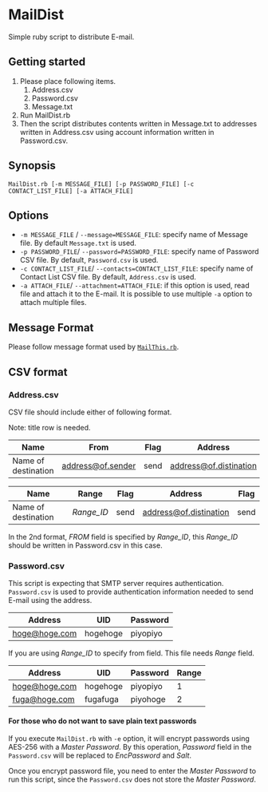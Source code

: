 # MailDist

Simple ruby script to distribute E-mail.

## Getting started

1. Please place following items.
	1. Address.csv
	1. Password.csv
	1. Message.txt
1. Run MailDist.rb
1. Then the script distributes contents written in Message.txt to addresses written in Address.csv using account information written in Password.csv.

## Synopsis

```
MailDist.rb [-m MESSAGE_FILE] [-p PASSWORD_FILE] [-c CONTACT_LIST_FILE] [-a ATTACH_FILE]
```

## Options

* `-m MESSAGE_FILE` / `--message=MESSAGE_FILE`: specify name of Message file. By default `Message.txt` is used.
* `-p PASSWORD_FILE`/ `--password=PASSWORD_FILE`: specify name of Password CSV file. By default, `Password.csv` is used.
* `-c CONTACT_LIST_FILE`/ `--contacts=CONTACT_LIST_FILE`: specify name of Contact List CSV file. By default, `Address.csv` is used.
* `-a ATTACH_FILE`/ `--attachment=ATTACH_FILE`: if this option is used, read file and attach it to the E-mail.
	It is possible to use multiple `-a` option to attach multiple files.

## Message Format

Please follow message format used by [`MailThis.rb`](README.md).

## CSV format

### Address.csv

CSV file should include either of following format.

Note: title row is needed.

|Name|From|Flag|Address|Flag|
|----|----|----|-------|----|
|Name of destination|address@of.sender|send|address@of.distination|send|

|Name|Range|Flag|Address|Flag|
|----|-----|----|-------|----|
|Name of destination|*Range_ID*|send|address@of.distination|send|

In the 2nd format, *FROM* field is specified by *Range_ID*, this *Range_ID* should be written in Password.csv in this case.

### Password.csv

This script is expecting that SMTP server requires authentication. `Password.csv` is used to provide authentication information needed to send E-mail using the address.

|Address|UID|Password|
|-------|---|--------|
|hoge@hoge.com|hogehoge|piyopiyo|

If you are using *Range_ID* to specify from field.
This file needs *Range* field.

|Address|UID|Password|Range|
|-------|---|--------|-----|
|hoge@hoge.com|hogehoge|piyopiyo|1|
|fuga@hoge.com|fugafuga|piyohoge|2|

#### For those who do not want to save plain text passwords

If you execute `MailDist.rb` with `-e` option, it will encrypt passwords using AES-256 with a *Master Password*.
By this operation, *Password* field in the `Password.csv` will be replaced to *EncPassword* and *Salt*.

Once you encrypt password file, you need to enter the *Master Password* to run this script, since the `Password.csv` does not store the *Master Password*.
